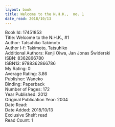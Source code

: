 ```yaml
---
layout: book
title: Welcome to the N.H.K.,  no. 1
date_read: 2018/10/13
---
```


Book Id: 17451853<br />
Title: Welcome to the N.H.K., #1<br />
Author: Tatsuhiko Takimoto<br />
Author l-f: Takimoto, Tatsuhiko<br />
Additional Authors: Kenji Oiwa, Jan Jonas Świderski<br />
ISBN: 8362866780<br />
ISBN13: 9788362866786<br />
My Rating: 0<br />
Average Rating: 3.86<br />
Publisher: Waneko<br />
Binding: Paperback<br />
Number of Pages: 172<br />
Year Published: 2012<br />
Original Publication Year: 2004<br />
Date Read: <br />
Date Added: 2018/10/13<br />
Exclusive Shelf: read<br />
Read Count: 1<br />

